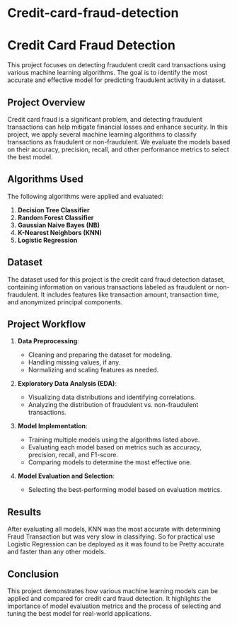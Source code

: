 # Credit-card-fraud-detection

# Credit Card Fraud Detection

This project focuses on detecting fraudulent credit card transactions using various machine learning algorithms. The goal is to identify the most accurate and effective model for predicting fraudulent activity in a dataset.

## Project Overview

Credit card fraud is a significant problem, and detecting fraudulent transactions can help mitigate financial losses and enhance security. In this project, we apply several machine learning algorithms to classify transactions as fraudulent or non-fraudulent. We evaluate the models based on their accuracy, precision, recall, and other performance metrics to select the best model.

## Algorithms Used

The following algorithms were applied and evaluated:

1. **Decision Tree Classifier**
2. **Random Forest Classifier**
3. **Gaussian Naive Bayes (NB)**
4. **K-Nearest Neighbors (KNN)**
5. **Logistic Regression**

## Dataset

The dataset used for this project is the credit card fraud detection dataset, containing information on various transactions labeled as fraudulent or non-fraudulent. It includes features like transaction amount, transaction time, and anonymized principal components.

## Project Workflow

1. **Data Preprocessing**: 
   - Cleaning and preparing the dataset for modeling.
   - Handling missing values, if any.
   - Normalizing and scaling features as needed.

2. **Exploratory Data Analysis (EDA)**:
   - Visualizing data distributions and identifying correlations.
   - Analyzing the distribution of fraudulent vs. non-fraudulent transactions.

3. **Model Implementation**:
   - Training multiple models using the algorithms listed above.
   - Evaluating each model based on metrics such as accuracy, precision, recall, and F1-score.
   - Comparing models to determine the most effective one.

4. **Model Evaluation and Selection**:
   - Selecting the best-performing model based on evaluation metrics.

## Results

After evaluating all models, KNN was the most accurate with determining Fraud Transaction but was very slow in classifying. So for practical use Logistic Regression can be deployed as it was found to be Pretty accurate and faster than any other models.

## Conclusion

This project demonstrates how various machine learning models can be applied and compared for credit card fraud detection. It highlights the importance of model evaluation metrics and the process of selecting and tuning the best model for real-world applications.


